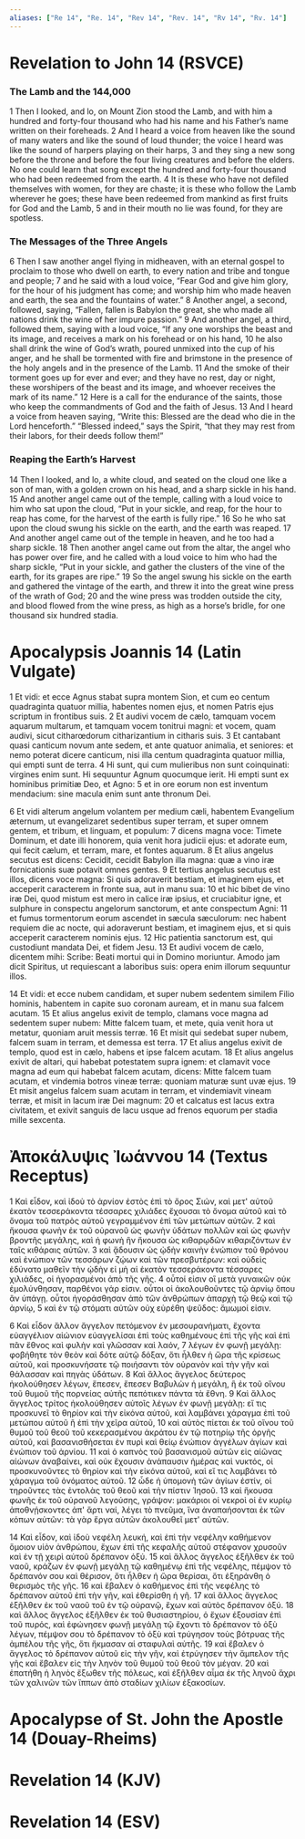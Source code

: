 ```yaml
---
aliases: ["Re 14", "Re. 14", "Rev 14", "Rev. 14", "Rv 14", "Rv. 14"]
---
```



# Revelation to John 14 (RSVCE)

### The Lamb and the 144,000
1 Then I looked, and lo, on Mount Zion stood the Lamb, and with him a hundred and forty-four thousand who had his name and his Father’s name written on their foreheads.
2 And I heard a voice from heaven like the sound of many waters and like the sound of loud thunder; the voice I heard was like the sound of harpers playing on their harps,
3 and they sing a new song before the throne and before the four living creatures and before the elders. No one could learn that song except the hundred and forty-four thousand who had been redeemed from the earth.
4 It is these who have not defiled themselves with women, for they are chaste; it is these who follow the Lamb wherever he goes; these have been redeemed from mankind as first fruits for God and the Lamb,
5 and in their mouth no lie was found, for they are spotless.
### The Messages of the Three Angels
6 Then I saw another angel flying in midheaven, with an eternal gospel to proclaim to those who dwell on earth, to every nation and tribe and tongue and people;
7 and he said with a loud voice, “Fear God and give him glory, for the hour of his judgment has come; and worship him who made heaven and earth, the sea and the fountains of water.”
8 Another angel, a second, followed, saying, “Fallen, fallen is Babylon the great, she who made all nations drink the wine of her impure passion.”
9 And another angel, a third, followed them, saying with a loud voice, “If any one worships the beast and its image, and receives a mark on his forehead or on his hand,
10 he also shall drink the wine of God’s wrath, poured unmixed into the cup of his anger, and he shall be tormented with fire and brimstone in the presence of the holy angels and in the presence of the Lamb.
11 And the smoke of their torment goes up for ever and ever; and they have no rest, day or night, these worshipers of the beast and its image, and whoever receives the mark of its name.”
12 Here is a call for the endurance of the saints, those who keep the commandments of God and the faith of Jesus.
13 And I heard a voice from heaven saying, “Write this: Blessed are the dead who die in the Lord henceforth.” “Blessed indeed,” says the Spirit, “that they may rest from their labors, for their deeds follow them!”
### Reaping the Earth’s Harvest
14 Then I looked, and lo, a white cloud, and seated on the cloud one like a son of man, with a golden crown on his head, and a sharp sickle in his hand.
15 And another angel came out of the temple, calling with a loud voice to him who sat upon the cloud, “Put in your sickle, and reap, for the hour to reap has come, for the harvest of the earth is fully ripe.”
16 So he who sat upon the cloud swung his sickle on the earth, and the earth was reaped.
17 And another angel came out of the temple in heaven, and he too had a sharp sickle.
18 Then another angel came out from the altar, the angel who has power over fire, and he called with a loud voice to him who had the sharp sickle, “Put in your sickle, and gather the clusters of the vine of the earth, for its grapes are ripe.”
19 So the angel swung his sickle on the earth and gathered the vintage of the earth, and threw it into the great wine press of the wrath of God;
20 and the wine press was trodden outside the city, and blood flowed from the wine press, as high as a horse’s bridle, for one thousand six hundred stadia.


# Apocalypsis Joannis 14 (Latin Vulgate)

1 Et vidi: et ecce Agnus stabat supra montem Sion, et cum eo centum quadraginta quatuor millia, habentes nomen ejus, et nomen Patris ejus scriptum in frontibus suis.
2 Et audivi vocem de cælo, tamquam vocem aquarum multarum, et tamquam vocem tonitrui magni: et vocem, quam audivi, sicut citharœdorum citharizantium in citharis suis.
3 Et cantabant quasi canticum novum ante sedem, et ante quatuor animalia, et seniores: et nemo poterat dicere canticum, nisi illa centum quadraginta quatuor millia, qui empti sunt de terra.
4 Hi sunt, qui cum mulieribus non sunt coinquinati: virgines enim sunt. Hi sequuntur Agnum quocumque ierit. Hi empti sunt ex hominibus primitiæ Deo, et Agno:
5 et in ore eorum non est inventum mendacium: sine macula enim sunt ante thronum Dei.

6 Et vidi alterum angelum volantem per medium cæli, habentem Evangelium æternum, ut evangelizaret sedentibus super terram, et super omnem gentem, et tribum, et linguam, et populum:
7 dicens magna voce: Timete Dominum, et date illi honorem, quia venit hora judicii ejus: et adorate eum, qui fecit cælum, et terram, mare, et fontes aquarum.
8 Et alius angelus secutus est dicens: Cecidit, cecidit Babylon illa magna: quæ a vino iræ fornicationis suæ potavit omnes gentes.
9 Et tertius angelus secutus est illos, dicens voce magna: Si quis adoraverit bestiam, et imaginem ejus, et acceperit caracterem in fronte sua, aut in manu sua:
10 et hic bibet de vino iræ Dei, quod mistum est mero in calice iræ ipsius, et cruciabitur igne, et sulphure in conspectu angelorum sanctorum, et ante conspectum Agni:
11 et fumus tormentorum eorum ascendet in sæcula sæculorum: nec habent requiem die ac nocte, qui adoraverunt bestiam, et imaginem ejus, et si quis acceperit caracterem nominis ejus.
12 Hic patientia sanctorum est, qui custodiunt mandata Dei, et fidem Jesu.
13 Et audivi vocem de cælo, dicentem mihi: Scribe: Beati mortui qui in Domino moriuntur. Amodo jam dicit Spiritus, ut requiescant a laboribus suis: opera enim illorum sequuntur illos.

14 Et vidi: et ecce nubem candidam, et super nubem sedentem similem Filio hominis, habentem in capite suo coronam auream, et in manu sua falcem acutam.
15 Et alius angelus exivit de templo, clamans voce magna ad sedentem super nubem: Mitte falcem tuam, et mete, quia venit hora ut metatur, quoniam aruit messis terræ.
16 Et misit qui sedebat super nubem, falcem suam in terram, et demessa est terra.
17 Et alius angelus exivit de templo, quod est in cælo, habens et ipse falcem acutam.
18 Et alius angelus exivit de altari, qui habebat potestatem supra ignem: et clamavit voce magna ad eum qui habebat falcem acutam, dicens: Mitte falcem tuam acutam, et vindemia botros vineæ terræ: quoniam maturæ sunt uvæ ejus.
19 Et misit angelus falcem suam acutam in terram, et vindemiavit vineam terræ, et misit in lacum iræ Dei magnum:
20 et calcatus est lacus extra civitatem, et exivit sanguis de lacu usque ad frenos equorum per stadia mille sexcenta.


# Ἀποκάλυψις Ἰωάννου 14 (Textus Receptus)

1 Καὶ εἶδον, καὶ ἰδοὺ τὸ ἀρνίον ἑστὸς ἐπὶ τὸ ὄρος Σιών, καὶ μετ' αὐτοῦ ἑκατὸν τεσσεράκοντα τέσσαρες χιλιάδες ἔχουσαι τὸ ὄνομα αὐτοῦ καὶ τὸ ὄνομα τοῦ πατρὸς αὐτοῦ γεγραμμένον ἐπὶ τῶν μετώπων αὐτῶν.
2 καὶ ἤκουσα φωνὴν ἐκ τοῦ οὐρανοῦ ὡς φωνὴν ὑδάτων πολλῶν καὶ ὡς φωνὴν βροντῆς μεγάλης, καὶ ἡ φωνὴ ἣν ἤκουσα ὡς κιθαρῳδῶν κιθαριζόντων ἐν ταῖς κιθάραις αὐτῶν.
3 καὶ ᾄδουσιν ὡς ᾠδὴν καινὴν ἐνώπιον τοῦ θρόνου καὶ ἐνώπιον τῶν τεσσάρων ζῴων καὶ τῶν πρεσβυτέρων: καὶ οὐδεὶς ἐδύνατο μαθεῖν τὴν ᾠδὴν εἰ μὴ αἱ ἑκατὸν τεσσεράκοντα τέσσαρες χιλιάδες, οἱ ἠγορασμένοι ἀπὸ τῆς γῆς.
4 οὗτοί εἰσιν οἳ μετὰ γυναικῶν οὐκ ἐμολύνθησαν, παρθένοι γάρ εἰσιν. οὗτοι οἱ ἀκολουθοῦντες τῷ ἀρνίῳ ὅπου ἂν ὑπάγῃ. οὗτοι ἠγοράσθησαν ἀπὸ τῶν ἀνθρώπων ἀπαρχὴ τῷ θεῷ καὶ τῷ ἀρνίῳ,
5 καὶ ἐν τῷ στόματι αὐτῶν οὐχ εὑρέθη ψεῦδος: ἄμωμοί εἰσιν.

6 Καὶ εἶδον ἄλλον ἄγγελον πετόμενον ἐν μεσουρανήματι, ἔχοντα εὐαγγέλιον αἰώνιον εὐαγγελίσαι ἐπὶ τοὺς καθημένους ἐπὶ τῆς γῆς καὶ ἐπὶ πᾶν ἔθνος καὶ φυλὴν καὶ γλῶσσαν καὶ λαόν,
7 λέγων ἐν φωνῇ μεγάλῃ: φοβήθητε τὸν θεὸν καὶ δότε αὐτῷ δόξαν, ὅτι ἦλθεν ἡ ὥρα τῆς κρίσεως αὐτοῦ, καὶ προσκυνήσατε τῷ ποιήσαντι τὸν οὐρανὸν καὶ τὴν γῆν καὶ θάλασσαν καὶ πηγὰς ὑδάτων.
8 Καὶ ἄλλος ἄγγελος δεύτερος ἠκολούθησεν λέγων, ἔπεσεν, ἔπεσεν Βαβυλὼν ἡ μεγάλη, ἣ ἐκ τοῦ οἴνου τοῦ θυμοῦ τῆς πορνείας αὐτῆς πεπότικεν πάντα τὰ ἔθνη.
9 Καὶ ἄλλος ἄγγελος τρίτος ἠκολούθησεν αὐτοῖς λέγων ἐν φωνῇ μεγάλῃ: εἴ τις προσκυνεῖ τὸ θηρίον καὶ τὴν εἰκόνα αὐτοῦ, καὶ λαμβάνει χάραγμα ἐπὶ τοῦ μετώπου αὐτοῦ ἢ ἐπὶ τὴν χεῖρα αὐτοῦ,
10 καὶ αὐτὸς πίεται ἐκ τοῦ οἴνου τοῦ θυμοῦ τοῦ θεοῦ τοῦ κεκερασμένου ἀκράτου ἐν τῷ ποτηρίῳ τῆς ὀργῆς αὐτοῦ, καὶ βασανισθήσεται ἐν πυρὶ καὶ θείῳ ἐνώπιον ἀγγέλων ἁγίων καὶ ἐνώπιον τοῦ ἀρνίου.
11 καὶ ὁ καπνὸς τοῦ βασανισμοῦ αὐτῶν εἰς αἰῶνας αἰώνων ἀναβαίνει, καὶ οὐκ ἔχουσιν ἀνάπαυσιν ἡμέρας καὶ νυκτός, οἱ προσκυνοῦντες τὸ θηρίον καὶ τὴν εἰκόνα αὐτοῦ, καὶ εἴ τις λαμβάνει τὸ χάραγμα τοῦ ὀνόματος αὐτοῦ.
12 ὧδε ἡ ὑπομονὴ τῶν ἁγίων ἐστίν, οἱ τηροῦντες τὰς ἐντολὰς τοῦ θεοῦ καὶ τὴν πίστιν Ἰησοῦ.
13 καὶ ἤκουσα φωνῆς ἐκ τοῦ οὐρανοῦ λεγούσης, γράψον: μακάριοι οἱ νεκροὶ οἱ ἐν κυρίῳ ἀποθνῄσκοντες ἀπ' ἄρτι ναί, λέγει τὸ πνεῦμα, ἵνα ἀναπαήσονται ἐκ τῶν κόπων αὐτῶν: τὰ γὰρ ἔργα αὐτῶν ἀκολουθεῖ μετ' αὐτῶν.

14 Καὶ εἶδον, καὶ ἰδοὺ νεφέλη λευκή, καὶ ἐπὶ τὴν νεφέλην καθήμενον ὅμοιον υἱὸν ἀνθρώπου, ἔχων ἐπὶ τῆς κεφαλῆς αὐτοῦ στέφανον χρυσοῦν καὶ ἐν τῇ χειρὶ αὐτοῦ δρέπανον ὀξύ.
15 καὶ ἄλλος ἄγγελος ἐξῆλθεν ἐκ τοῦ ναοῦ, κράζων ἐν φωνῇ μεγάλῃ τῷ καθημένῳ ἐπὶ τῆς νεφέλης, πέμψον τὸ δρέπανόν σου καὶ θέρισον, ὅτι ἦλθεν ἡ ὥρα θερίσαι, ὅτι ἐξηράνθη ὁ θερισμὸς τῆς γῆς.
16 καὶ ἔβαλεν ὁ καθήμενος ἐπὶ τῆς νεφέλης τὸ δρέπανον αὐτοῦ ἐπὶ τὴν γῆν, καὶ ἐθερίσθη ἡ γῆ.
17 καὶ ἄλλος ἄγγελος ἐξῆλθεν ἐκ τοῦ ναοῦ τοῦ ἐν τῷ οὐρανῷ, ἔχων καὶ αὐτὸς δρέπανον ὀξύ.
18 καὶ ἄλλος ἄγγελος ἐξῆλθεν ἐκ τοῦ θυσιαστηρίου, ὁ ἔχων ἐξουσίαν ἐπὶ τοῦ πυρός, καὶ ἐφώνησεν φωνῇ μεγάλῃ τῷ ἔχοντι τὸ δρέπανον τὸ ὀξὺ λέγων, πέμψον σου τὸ δρέπανον τὸ ὀξὺ καὶ τρύγησον τοὺς βότρυας τῆς ἀμπέλου τῆς γῆς, ὅτι ἤκμασαν αἱ σταφυλαὶ αὐτῆς.
19 καὶ ἔβαλεν ὁ ἄγγελος τὸ δρέπανον αὐτοῦ εἰς τὴν γῆν, καὶ ἐτρύγησεν τὴν ἄμπελον τῆς γῆς καὶ ἔβαλεν εἰς τὴν ληνὸν τοῦ θυμοῦ τοῦ θεοῦ τὸν μέγαν.
20 καὶ ἐπατήθη ἡ ληνὸς ἔξωθεν τῆς πόλεως, καὶ ἐξῆλθεν αἷμα ἐκ τῆς ληνοῦ ἄχρι τῶν χαλινῶν τῶν ἵππων ἀπὸ σταδίων χιλίων ἑξακοσίων.


# Apocalypse of St. John the Apostle 14 (Douay-Rheims)


# Revelation 14 (KJV)


# Revelation 14 (ESV)

